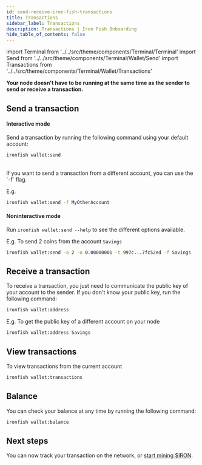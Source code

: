 ```yaml
---
id: send-receive-iron-fish-transactions
title: Transactions
sidebar_label: Transactions
description: Transactions | Iron Fish Onboarding
hide_table_of_contents: false
---
```


import Terminal from '../../src/theme/components/Terminal/Terminal'
import Send from '../../src/theme/components/Terminal/Wallet/Send'
import Transactions from '../../src/theme/components/Terminal/Wallet/Transactions'

**Your node doesn't have to be running at the same time as the sender to send or receive a transaction.**

## Send a transaction

#### Interactive mode

Send a transaction by running the following command using your default account:
```sh
ironfish wallet:send
```

<Terminal command={Send} />
<br />
If you want to send a transaction from a different account, you can use the `-f` flag.

E.g.
```sh
ironfish wallet:send -f MyOtherAccount
```

#### Noninteractive mode

Run `ironfish wallet:send --help` to see the different options available.

E.g. To send 2 coins from the account `Savings`
```sh
ironfish wallet:send -a 2 -o 0.00000001 -t 997c...7fc52ed -f Savings
```

## Receive a transaction
To receive a transaction, you just need to communicate the public key of your account to the sender. If you don't know your public key, run the following command:
```sh
ironfish wallet:address
```

E.g. To get the public key of a different account on your node
```sh
ironfish wallet:address Savings
```

## View transactions
To view transactions from the current account
```sh
ironfish wallet:transactions
```
<Terminal command={Transactions} />

## Balance

You can check your balance at any time by running the following command:
```sh
ironfish wallet:balance
```

## Next steps

You can now track your transaction on the network, or [start mining $IRON](mine.md).
